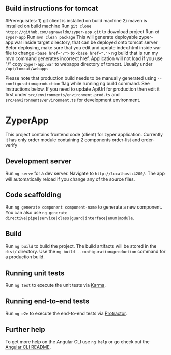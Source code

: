 ## Build instructions for tomcat
#Prerequisites: 1) git client is installed on build machine 2) maven is installed on build machine
Run `git clone https://github.com/agrawaldn/zyper-app.git` to download project
Run `cd zyper-app` 
Run `mvn clean package` This will generate deployable zyper-app.war inside target directory, that can be deployed onto tomcat server
Befor deploying, make sure that you edit and update index.html inside war file to change `<base href="/">`  to `<base href=".">` ng build that is run my mvn command generates incorrect href. Application will not load if you use "/"
copy `zyper-app.war` to webapps directory of tomcat. Usually under `/opt/tomcat/webapps`

Please note that production build needs to be manually generated using `--configuration=production` flag while running ng build command. See instructions below.
If you need to update ApiUrl for production then edit it first under `src/environments/environment.prod.ts` and `src/environments/environment.ts` for development environment.

# ZyperApp

This project contains frontend code (client) for zyper application. Currently it has only order module containing 2 components order-list and order-verify

## Development server

Run `ng serve` for a dev server. Navigate to `http://localhost:4200/`. The app will automatically reload if you change any of the source files.

## Code scaffolding

Run `ng generate component component-name` to generate a new component. You can also use `ng generate directive|pipe|service|class|guard|interface|enum|module`.

## Build

Run `ng build` to build the project. The build artifacts will be stored in the `dist/` directory. Use the `ng build --configuration=production` command for a production build.

## Running unit tests

Run `ng test` to execute the unit tests via [Karma](https://karma-runner.github.io).

## Running end-to-end tests

Run `ng e2e` to execute the end-to-end tests via [Protractor](http://www.protractortest.org/).

## Further help

To get more help on the Angular CLI use `ng help` or go check out the [Angular CLI README](https://github.com/angular/angular-cli/blob/master/README.md).
